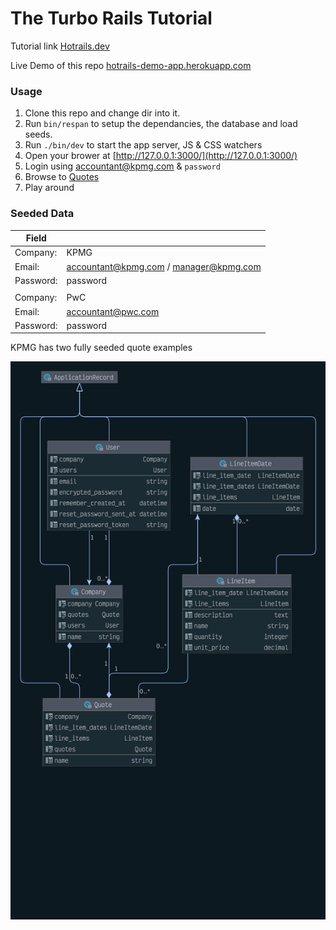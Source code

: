 # The Turbo Rails Tutorial

Tutorial link [Hotrails.dev](https://www.hotrails.dev/)

Live Demo of this repo [hotrails-demo-app.herokuapp.com](https://hotrails-demo-app.herokuapp.com/)

### Usage 

 1. Clone this repo and change dir into it.
 2. Run `bin/respan` to setup the dependancies, the database and load seeds.
 3. Run `./bin/dev` to start the app server, JS & CSS watchers
 4. Open your brower at [http://127.0.0.1:3000/](http://127.0.0.1:3000/)
 5. Login using accountant@kpmg.com & `password`
 6. Browse to [Quotes](http://127.0.0.1:3000/quotes)
 7. Play around

### Seeded Data

| Field     |                                        |
|-----------|----------------------------------------|
| Company:  | KPMG                                   |
| Email:    | accountant@kpmg.com / manager@kpmg.com |
| Password: | password                               |
|           |                                        |
| Company:  | PwC                                    |
| Email:    | accountant@pwc.com                     |
| Password: | password                               |

KPMG has two fully seeded quote examples

![diagram.png](diagram.png)

